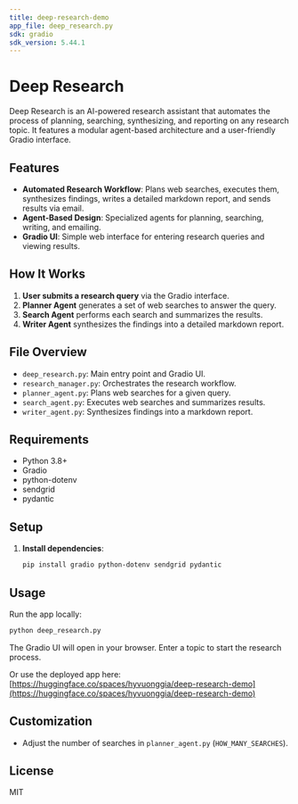 ```yaml
---
title: deep-research-demo
app_file: deep_research.py
sdk: gradio
sdk_version: 5.44.1
---
```

# Deep Research

Deep Research is an AI-powered research assistant that automates the process of planning, searching, synthesizing, and reporting on any research topic. It features a modular agent-based architecture and a user-friendly Gradio interface.

## Features

- **Automated Research Workflow**: Plans web searches, executes them, synthesizes findings, writes a detailed markdown report, and sends results via email.
- **Agent-Based Design**: Specialized agents for planning, searching, writing, and emailing.
- **Gradio UI**: Simple web interface for entering research queries and viewing results.

## How It Works

1. **User submits a research query** via the Gradio interface.
2. **Planner Agent** generates a set of web searches to answer the query.
3. **Search Agent** performs each search and summarizes the results.
4. **Writer Agent** synthesizes the findings into a detailed markdown report.

## File Overview

- `deep_research.py`: Main entry point and Gradio UI.
- `research_manager.py`: Orchestrates the research workflow.
- `planner_agent.py`: Plans web searches for a given query.
- `search_agent.py`: Executes web searches and summarizes results.
- `writer_agent.py`: Synthesizes findings into a markdown report.

## Requirements

- Python 3.8+
- Gradio
- python-dotenv
- sendgrid
- pydantic

## Setup

1. **Install dependencies**:
   ```bash
   pip install gradio python-dotenv sendgrid pydantic
   ```

## Usage


Run the app locally:
```bash
python deep_research.py
```
The Gradio UI will open in your browser. Enter a topic to start the research process.

Or use the deployed app here:
[https://huggingface.co/spaces/hyvuonggia/deep-research-demo](https://huggingface.co/spaces/hyvuonggia/deep-research-demo)

## Customization

- Adjust the number of searches in `planner_agent.py` (`HOW_MANY_SEARCHES`).

## License

MIT
